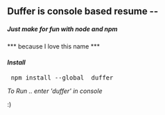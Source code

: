 <h2>Duffer is console based resume --</h2>
<h5>Just make for fun with node and npm </h5>
<Why Duffer ?>

*** because I love this name ***
<h4><i>Install</i></h4>
<pre> npm install --global  duffer</pre>

<i>To Run .. enter 'duffer' in console </i>

:) 




